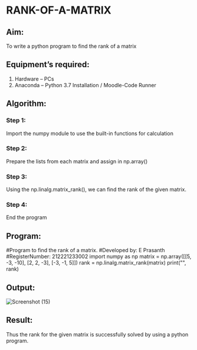 # RANK-OF-A-MATRIX
## Aim:
To write a python program to find the rank of a matrix
## Equipment’s required:
1. 	Hardware – PCs
2. 	Anaconda – Python 3.7 Installation / Moodle-Code Runner
## Algorithm:
### Step 1:
Import the numpy module to use the built-in functions for calculation
### Step 2:
Prepare the lists from each matrix and assign in np.array()
### Step 3:
Using the np.linalg.matrix_rank(), we can find the rank of the given matrix.
### Step 4:
End the program
## Program:
#Program to find the rank of a matrix.
#Developed by: E Prasanth
#RegisterNumber: 212221233002
import numpy as np
matrix = np.array([[5, -3, -10], [2, 2, -3], [-3, -1, 5]])
rank = np.linalg.matrix_rank(matrix)
print("", rank)

## Output:
![Screenshot (15)](https://github.com/ArchanaSharikalHarinarayanan/RANK-OF-A-MATRIX/assets/114572171/76613b15-7c67-464c-bbd4-62ff1b2539f3)

## Result:
Thus the rank for the given matrix is successfully solved by  using a python program.

